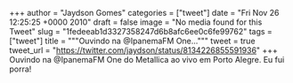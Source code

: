 
+++
author = "Jaydson Gomes"
categories = ["tweet"]
date = "Fri Nov 26 12:25:25 +0000 2010"
draft = false
image = "No media found for this Tweet"
slug = "1fedeeab1d3327358247d6b8afc6ee0c6fe99762"
tags = ["tweet"]
title = """Ouvindo na @IpanemaFM One..."""
tweet = true
tweet_url = "https://twitter.com/jaydson/status/8134226855591936"
+++
Ouvindo na @IpanemaFM One do Metallica ao vivo em Porto Alegre. Eu fui porra!
